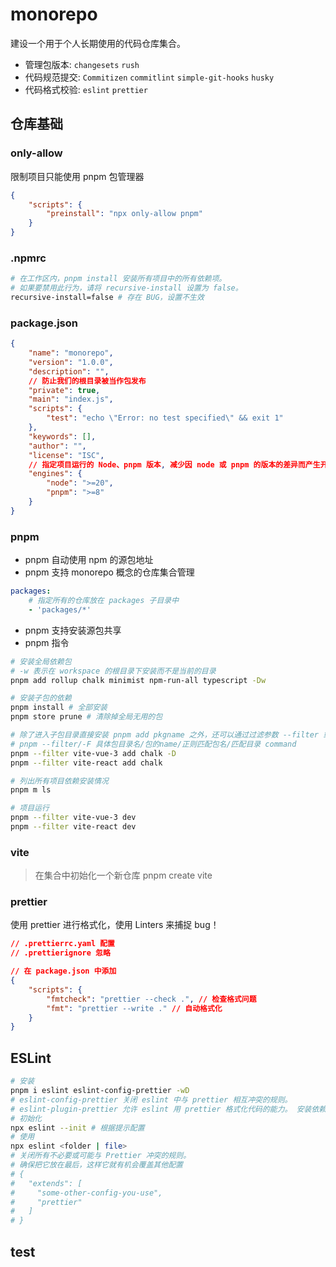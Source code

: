 # monorepo

建设一个用于个人长期使用的代码仓库集合。

-   管理包版本: `changesets` `rush`
-   代码规范提交: `Commitizen` `commitlint` `simple-git-hooks` `husky`
-   代码格式校验: `eslint` `prettier`

## 仓库基础

### only-allow

限制项目只能使用 pnpm 包管理器

```json
{
	"scripts": {
		"preinstall": "npx only-allow pnpm"
	}
}
```

### .npmrc

```bash
# 在工作区内，pnpm install 安装所有项目中的所有依赖项。
# 如果要禁用此行为，请将 recursive-install 设置为 false。
recursive-install=false # 存在 BUG，设置不生效
```

### package.json

```json
{
	"name": "monorepo",
	"version": "1.0.0",
	"description": "",
	// 防止我们的根目录被当作包发布
	"private": true,
	"main": "index.js",
	"scripts": {
		"test": "echo \"Error: no test specified\" && exit 1"
	},
	"keywords": [],
	"author": "",
	"license": "ISC",
	// 指定项目运行的 Node、pnpm 版本, 减少因 node 或 pnpm 的版本的差异而产生开发环境错误
	"engines": {
		"node": ">=20",
		"pnpm": ">=8"
	}
}
```

### pnpm

-   pnpm 自动使用 npm 的源包地址
-   pnpm 支持 monorepo 概念的仓库集合管理

```yml
packages:
    # 指定所有的仓库放在 packages 子目录中
    - 'packages/*'
```

-   pnpm 支持安装源包共享
-   pnpm 指令

```bash
# 安装全局依赖包
# -w 表示在 workspace 的根目录下安装而不是当前的目录
pnpm add rollup chalk minimist npm-run-all typescript -Dw

# 安装子包的依赖
pnpm install # 全部安装
pnpm store prune # 清除掉全局无用的包

# 除了进入子包目录直接安装 pnpm add pkgname 之外，还可以通过过滤参数 --filter 或 -F 指定命令作用范围。格式如下：
# pnpm --filter/-F 具体包目录名/包的name/正则匹配包名/匹配目录 command
pnpm --filter vite-vue-3 add chalk -D
pnpm --filter vite-react add chalk

# 列出所有项目依赖安装情况
pnpm m ls

# 项目运行
pnpm --filter vite-vue-3 dev
pnpm --filter vite-react dev

```

### vite

> 在集合中初始化一个新仓库 pnpm create vite

### prettier

使用 prettier 进行格式化，使用 Linters 来捕捉 bug！

```json
// .prettierrc.yaml 配置
// .prettierignore 忽略

// 在 package.json 中添加
{
	"scripts": {
		"fmtcheck": "prettier --check .", // 检查格式问题
		"fmt": "prettier --write ." // 自动格式化
	}
}
```

## ESLint

```bash
# 安装
pnpm i eslint eslint-config-prettier -wD
# eslint-config-prettier 关闭 eslint 中与 prettier 相互冲突的规则。
# eslint-plugin-prettier 允许 eslint 用 prettier 格式化代码的能力。 安装依赖并修改 .eslintrc 文件
# 初始化
npx eslint --init # 根据提示配置
# 使用
npx eslint <folder | file>
# 关闭所有不必要或可能与 Prettier 冲突的规则。
# 确保把它放在最后，这样它就有机会覆盖其他配置
# {
#   "extends": [
#     "some-other-config-you-use",
#     "prettier"
#   ]
# }
```

## test

```


```
